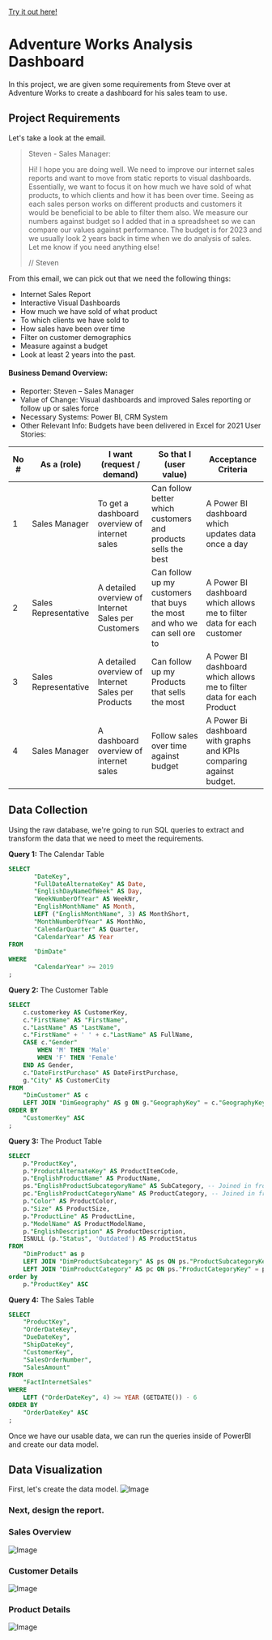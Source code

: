 [Try it out here!](https://app.powerbi.com/view?r=eyJrIjoiY2UxNDI1NTMtMGExZS00ZjY4LTk5Y2QtN2FiMDcxZDMzNzBhIiwidCI6ImJkMGNhZWQyLTBiNTctNDllNy1hMjY2LTYzMWZhNmE2YzIyYSJ9)

# Adventure Works Analysis Dashboard

In this project, we are given some requirements from Steve over at Adventure Works to create a dashboard for his sales team to use.

## Project Requirements

Let's take a look at the email.

> Steven  - Sales Manager:
>
> Hi!
> I hope you are doing well. We need to improve our internet sales reports and want to move from static reports to visual dashboards.
> Essentially, we want to focus it on how much we have sold of what products, to which clients and how it has been over time.
> Seeing as each sales person works on different products and customers it would be beneficial to be able to filter them also.
> We measure our numbers against budget so I added that in a spreadsheet so we can compare our values against performance. 
> The budget is for 2023 and we usually look 2 years back in time when we do analysis of sales.
> Let me know if you need anything else!
>
> // Steven

From this email, we can pick out that we need the following things:

- Internet Sales Report
- Interactive Visual Dashboards
- How much we have sold of what product
- To which clients we have sold to
- How sales have been over time
- Filter on customer demographics
- Measure against a budget
- Look at least 2 years into the past.

#### **Business Demand Overview:**
-	Reporter: Steven – Sales Manager
-	Value of Change: Visual dashboards and improved Sales reporting or follow up or sales force
-	Necessary Systems: Power BI, CRM System
-	Other Relevant Info: Budgets have been delivered in Excel for 2021
User Stories:

| No # | As a (role)          | I want (request / demand)                            | So that I (user value)                                                    | Acceptance Criteria                                                    |
|------|----------------------|------------------------------------------------------|---------------------------------------------------------------------------|------------------------------------------------------------------------|
| 1    | Sales Manager        | To get a dashboard overview of internet sales        | Can follow better which customers and products sells the best             | A Power BI dashboard which updates data once a day                     |
| 2    | Sales Representative | A detailed overview of Internet Sales per Customers  | Can follow up my customers that buys the most and who we can sell ore to  | A Power BI dashboard which allows me to filter data for each customer  |
| 3    | Sales Representative | A detailed overview of Internet Sales per Products   | Can follow up my Products that sells the most                             | A Power BI dashboard which allows me to filter data for each Product   |
| 4    | Sales Manager        | A dashboard overview of internet sales               | Follow sales over time against budget                                     | A Power Bi dashboard with graphs and KPIs comparing against budget.    |


## Data Collection

Using the raw database, we're going to run SQL queries to extract and transform the data that we need to meet the requirements.

**Query 1:** The Calendar Table

```sql
SELECT
       "DateKey",
       "FullDateAlternateKey" AS Date,
       "EnglishDayNameOfWeek" AS Day,
       "WeekNumberOfYear" AS WeekNr,
       "EnglishMonthName" AS Month,
       LEFT ("EnglishMonthName", 3) AS MonthShort,
       "MonthNumberOfYear" AS MonthNo,
       "CalendarQuarter" AS Quarter,
       "CalendarYear" AS Year
FROM
       "DimDate"
WHERE
       "CalendarYear" >= 2019
;
```

**Query 2:** The Customer Table

```sql
SELECT
    c.customerkey AS CustomerKey,
    c."FirstName" AS "FirstName",
    c."LastName" AS "LastName",
    c."FirstName" + ' ' + c."LastName" AS FullName,
    CASE c."Gender"
        WHEN 'M' THEN 'Male'
        WHEN 'F' THEN 'Female'
    END AS Gender,
    c."DateFirstPurchase" AS DateFirstPurchase,
    g."City" AS CustomerCity
FROM
    "DimCustomer" AS c
    LEFT JOIN "DimGeography" AS g ON g."GeographyKey" = c."GeographyKey"
ORDER BY
    "CustomerKey" ASC
;
```

**Query 3:** The Product Table

```sql
SELECT
    p."ProductKey",
    p."ProductAlternateKey" AS ProductItemCode,
    p."EnglishProductName" AS ProductName,
    ps."EnglishProductSubcategoryName" AS SubCategory, -- Joined in from Sub Category Table
    pc."EnglishProductCategoryName" AS ProductCategory, -- Joined in from Category Table
    p."Color" AS ProductColor,
    p."Size" AS ProductSize,
    p."ProductLine" AS ProductLine,
    p."ModelName" AS ProductModelName,
    p."EnglishDescription" AS ProductDescription,
    ISNULL (p."Status", 'Outdated') AS ProductStatus
FROM
    "DimProduct" as p
    LEFT JOIN "DimProductSubcategory" AS ps ON ps."ProductSubcategoryKey" = p."ProductSubcategoryKey"
    LEFT JOIN "DimProductCategory" AS pc ON ps."ProductCategoryKey" = pc."ProductCategoryKey"
order by
    p."ProductKey" ASC
```

**Query 4:** The Sales Table 

```sql
SELECT
    "ProductKey",
    "OrderDateKey",
    "DueDateKey",
    "ShipDateKey",
    "CustomerKey",
    "SalesOrderNumber",
    "SalesAmount"
FROM
    "FactInternetSales"
WHERE
    LEFT ("OrderDateKey", 4) >= YEAR (GETDATE()) - 6
ORDER BY
    "OrderDateKey" ASC
;
```

Once we have our usable data, we can run the queries inside of PowerBI and create our data model.

## Data Visualization

First, let's create the data model.
![Image](https://github.com/user-attachments/assets/b3d29c65-317a-420e-8ebd-941ea32515ee)


### Next, design the report.

### Sales Overview
![Image](https://github.com/user-attachments/assets/f77a03ec-59a2-479a-affe-eecb7a5162cd)

### Customer Details
![Image](https://github.com/user-attachments/assets/8030ae54-bdff-4be4-95e3-d9a7b7de41d4)

### Product Details
![Image](https://github.com/user-attachments/assets/5ff355f5-5546-4cda-adfc-6416aac39b60)












